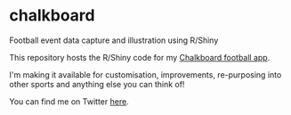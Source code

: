 # chalkboard
Football event data capture and illustration using R/Shiny

This repository hosts the R/Shiny code for my [Chalkboard football app](apps.hilltop-analytics.com/chalkboard).

I'm making it available for customisation, improvements, re-purposing into other sports and anything else you can think of!

You can find me on Twitter [here](https://twitter.com/neilcharles_uk).
